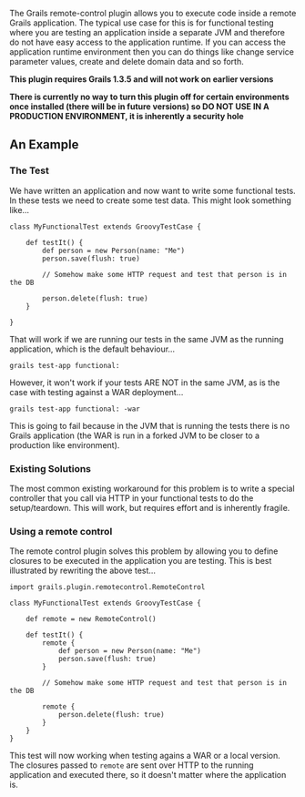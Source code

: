 The Grails remote-control plugin allows you to execute code inside a remote Grails application. The typical use case for this is for functional testing where you are testing an application inside a separate JVM and therefore do not have easy access to the application runtime. If you can access the application runtime environment then you can do things like change service parameter values, create and delete domain data and so forth.

**This plugin requires Grails 1.3.5 and will not work on earlier versions**

**There is currently no way to turn this plugin off for certain environments once installed (there will be in future versions) so DO NOT USE IN A PRODUCTION ENVIRONMENT, it is inherently a security hole**

## An Example

### The Test

We have written an application and now want to write some functional tests. In these tests we need to create some test data. This might look something like…

    class MyFunctionalTest extends GroovyTestCase {
        
        def testIt() {
            def person = new Person(name: "Me")
            person.save(flush: true)
            
            // Somehow make some HTTP request and test that person is in the DB
            
            person.delete(flush: true)
        }
        
    }

That will work if we are running our tests in the same JVM as the running application, which is the default behaviour…

    grails test-app functional:

However, it won't work if your tests ARE NOT in the same JVM, as is the case with testing against a WAR deployment…

    grails test-app functional: -war
    
This is going to fail because in the JVM that is running the tests there is no Grails application (the WAR is run in a forked JVM to be closer to a production like environment).


### Existing Solutions

The most common existing workaround for this problem is to write a special controller that you call via HTTP in your functional tests to do the setup/teardown. This will work, but requires effort and is inherently fragile.

### Using a remote control

The remote control plugin solves this problem by allowing you to define closures to be executed in the application you are testing. This is best illustrated by rewriting the above test…

    import grails.plugin.remotecontrol.RemoteControl
    
    class MyFunctionalTest extends GroovyTestCase {
        
        def remote = new RemoteControl()
        
        def testIt() {
            remote {
                def person = new Person(name: "Me")
                person.save(flush: true)
            }
            
            // Somehow make some HTTP request and test that person is in the DB
            
            remote {
                person.delete(flush: true)
            }
        }
    }

This test will now working when testing agains a WAR or a local version. The closures passed to `remote` are sent over HTTP to the running application and executed there, so it doesn't matter where the application is.
